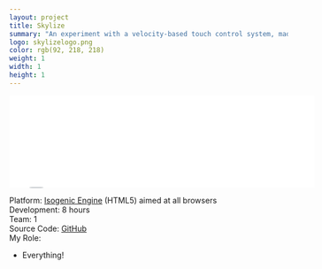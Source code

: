 ```yaml
---
layout: project
title: Skylize
summary: "An experiment with a velocity-based touch control system, made for the <a href='http://itch.io/jam/cyberpunk-jam' target='_blank'>Cyberpunk Jam</a>.<br />Paint the black sky with neon lights and share your creation."
logo: skylizelogo.png
color: rgb(92, 218, 218)
weight: 1
width: 1
height: 1
---
```


<iframe src="//itch.io/embed/4233?linkback=true" 
  width="552" height="167" frameborder="0"></iframe>
  
Platform: <a href='http://www.isogenicengine.com/' target='_blank'>Isogenic Engine</a> (HTML5) aimed at all browsers  
Development: 8 hours  
Team: 1  
Source Code: [GitHub](https://github.com/foolmoron/Skylize)  
My Role:  
  
* Everything!  
  